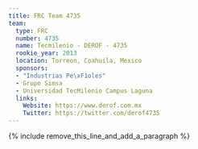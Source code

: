 ```yaml
---
title: FRC Team 4735
team:
  type: FRC
  number: 4735
  name: Tecmilenio - DEROF - 4735
  rookie_year: 2013
  location: Torreon, Coahuila, Mexico
  sponsors:
  - "Industrias Pe\xF1oles"
  - Grupo Simsa
  - Universidad TecMilenio Campus Laguna
  links:
    Website: https://www.derof.com.mx
    Twitter: https://twitter.com/derof4735
---
```


{% include remove_this_line_and_add_a_paragraph %}